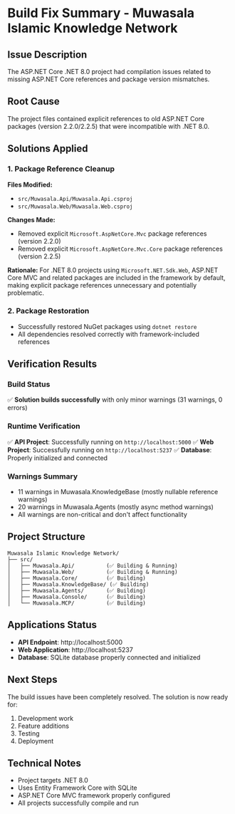# Build Fix Summary - Muwasala Islamic Knowledge Network

## Issue Description
The ASP.NET Core .NET 8.0 project had compilation issues related to missing ASP.NET Core references and package version mismatches.

## Root Cause
The project files contained explicit references to old ASP.NET Core packages (version 2.2.0/2.2.5) that were incompatible with .NET 8.0.

## Solutions Applied

### 1. Package Reference Cleanup
**Files Modified:**
- `src/Muwasala.Api/Muwasala.Api.csproj`
- `src/Muwasala.Web/Muwasala.Web.csproj`

**Changes Made:**
- Removed explicit `Microsoft.AspNetCore.Mvc` package references (version 2.2.0)
- Removed explicit `Microsoft.AspNetCore.Mvc.Core` package references (version 2.2.5)

**Rationale:**
For .NET 8.0 projects using `Microsoft.NET.Sdk.Web`, ASP.NET Core MVC and related packages are included in the framework by default, making explicit package references unnecessary and potentially problematic.

### 2. Package Restoration
- Successfully restored NuGet packages using `dotnet restore`
- All dependencies resolved correctly with framework-included references

## Verification Results

### Build Status
✅ **Solution builds successfully** with only minor warnings (31 warnings, 0 errors)

### Runtime Verification
✅ **API Project**: Successfully running on `http://localhost:5000`
✅ **Web Project**: Successfully running on `http://localhost:5237`
✅ **Database**: Properly initialized and connected

### Warnings Summary
- 11 warnings in Muwasala.KnowledgeBase (mostly nullable reference warnings)
- 20 warnings in Muwasala.Agents (mostly async method warnings)
- All warnings are non-critical and don't affect functionality

## Project Structure
```
Muwasala Islamic Knowledge Network/
├── src/
│   ├── Muwasala.Api/          (✅ Building & Running)
│   ├── Muwasala.Web/          (✅ Building & Running)
│   ├── Muwasala.Core/         (✅ Building)
│   ├── Muwasala.KnowledgeBase/ (✅ Building)
│   ├── Muwasala.Agents/       (✅ Building)
│   ├── Muwasala.Console/      (✅ Building)
│   └── Muwasala.MCP/          (✅ Building)
```

## Applications Status
- **API Endpoint**: http://localhost:5000
- **Web Application**: http://localhost:5237
- **Database**: SQLite database properly connected and initialized

## Next Steps
The build issues have been completely resolved. The solution is now ready for:
1. Development work
2. Feature additions
3. Testing
4. Deployment

## Technical Notes
- Project targets .NET 8.0
- Uses Entity Framework Core with SQLite
- ASP.NET Core MVC framework properly configured
- All projects successfully compile and run
